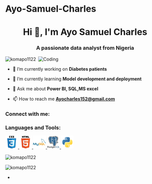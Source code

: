 # Ayo-Samuel-Charles
<h1 align="center">Hi 👋, I'm Ayo Samuel Charles</h1>
<h3 align="center">A passionate data analyst from Nigeria</h3>

<img align="right" alt="Coding" width="400" src="https://cdn.dribbble.com/users/1162077/screenshots/3848914/programmer.gif">

<p align="left"> <img src="https://komarev.com/ghpvc/?username=komapo1122&label=Profile%20views&color=0e75b6&style=flat" alt="komapo1122" /> </p>

- 🔭 I’m currently working on **Diabetes patients**

- 🌱 I’m currently learning **Model development and deployment**

- 💬 Ask me about **Power BI, SQL,MS excel**

- 📫 How to reach me **Ayocharles152@gmail.com**

<h3 align="left">Connect with me:</h3>
<p align="left">
</p>

<h3 align="left">Languages and Tools:</h3>
<p align="left"> <a href="https://www.w3schools.com/css/" target="_blank" rel="noreferrer"> <img src="https://raw.githubusercontent.com/devicons/devicon/master/icons/css3/css3-original-wordmark.svg" alt="css3" width="40" height="40"/> </a> <a href="https://www.w3.org/html/" target="_blank" rel="noreferrer"> <img src="https://raw.githubusercontent.com/devicons/devicon/master/icons/html5/html5-original-wordmark.svg" alt="html5" width="40" height="40"/> </a> <a href="https://www.mysql.com/" target="_blank" rel="noreferrer"> <img src="https://raw.githubusercontent.com/devicons/devicon/master/icons/mysql/mysql-original-wordmark.svg" alt="mysql" width="40" height="40"/> </a> <a href="https://www.postgresql.org" target="_blank" rel="noreferrer"> <img src="https://raw.githubusercontent.com/devicons/devicon/master/icons/postgresql/postgresql-original-wordmark.svg" alt="postgresql" width="40" height="40"/> </a> <a href="https://www.python.org" target="_blank" rel="noreferrer"> <img src="https://raw.githubusercontent.com/devicons/devicon/master/icons/python/python-original.svg" alt="python" width="40" height="40"/> </a> </p>

<p><img align="center" src="https://github-readme-stats.vercel.app/api/top-langs?username=komapo1122&show_icons=true&locale=en&layout=compact" alt="komapo1122" /></p>

<p><img align="center" src="https://github-readme-streak-stats.herokuapp.com/?user=komapo1122&" alt="komapo1122" /></p>


- 

